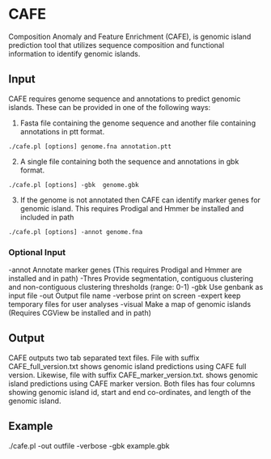 # CAFE

Composition Anomaly and Feature Enrichment (CAFE), is genomic island prediction tool that utilizes sequence composition and functional information to identify genomic islands.


## Input
CAFE requires genome sequence and annotations to predict genomic islands. These can be provided in one of the following ways:
1. Fasta file containing the genome sequence and another file containing annotations in ptt format.
```
./cafe.pl [options] genome.fna annotation.ptt
```
2. A single file containing both the sequence and annotations in gbk format.
```
./cafe.pl [options] -gbk  genome.gbk
```
3. If the genome is not annotated then CAFE can identify marker genes for genomic island. This requires Prodigal and Hmmer be installed and included in path
```
./cafe.pl [options] -annot genome.fna
```

### Optional Input
-annot    Annotate marker genes (This requires Prodigal and Hmmer are installed and in path)
-Thres    Provide segmentation, contiguous clustering and non-contiguous clustering thresholds (range: 0-1)
-gbk      Use genbank as input file
-out      Output file name
-verbose  print on screen
-expert   keep temporary files for user analyses
-visual   Make a map of genomic islands (Requires CGView be installed and in path)


## Output
CAFE outputs two tab separated text files. File with suffix CAFE_full_version.txt shows genomic island predictions using CAFE full version. Likewise, file with suffix CAFE_marker_version.txt. shows genomic island predictions using CAFE marker version.
Both files has four columns showing genomic island id, start and end co-ordinates, and length of the genomic island.

## Example
./cafe.pl -out outfile -verbose -gbk example.gbk




